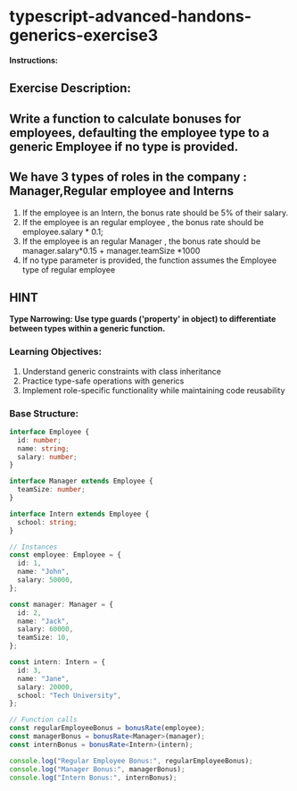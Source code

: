 # typescript-advanced-handons-generics-exercise3

**Instructions:**

## Exercise Description:

## Write a function to calculate bonuses for employees, defaulting the employee type to a generic Employee if no type is provided.

## We have 3 types of roles in the company : Manager,Regular employee and Interns

1. If the employee is an Intern, the bonus rate should be 5% of their salary.
2. If the employee is an regular employee , the bonus rate should be employee.salary \* 0.1;
3. If the employee is an regular Manager , the bonus rate should be manager.salary\*0.15 + manager.teamSize \*1000
4. If no type parameter is provided, the function assumes the Employee type of regular employee 

## HINT

**Type Narrowing: Use type guards ('property' in object) to differentiate between types within a generic function.**

### Learning Objectives:

1. Understand generic constraints with class inheritance
2. Practice type-safe operations with generics
3. Implement role-specific functionality while maintaining code reusability

### Base Structure:

```typescript
interface Employee {
  id: number;
  name: string;
  salary: number;
}

interface Manager extends Employee {
  teamSize: number;
}

interface Intern extends Employee {
  school: string;
}
```

```typescript
// Instances
const employee: Employee = {
  id: 1,
  name: "John",
  salary: 50000,
};

const manager: Manager = {
  id: 2,
  name: "Jack",
  salary: 60000,
  teamSize: 10,
};

const intern: Intern = {
  id: 3,
  name: "Jane",
  salary: 20000,
  school: "Tech University",
};
```

```typescript
// Function calls
const regularEmployeeBonus = bonusRate(employee);
const managerBonus = bonusRate<Manager>(manager);
const internBonus = bonusRate<Intern>(intern);

console.log("Regular Employee Bonus:", regularEmployeeBonus);
console.log("Manager Bonus:", managerBonus);
console.log("Intern Bonus:", internBonus);
```
